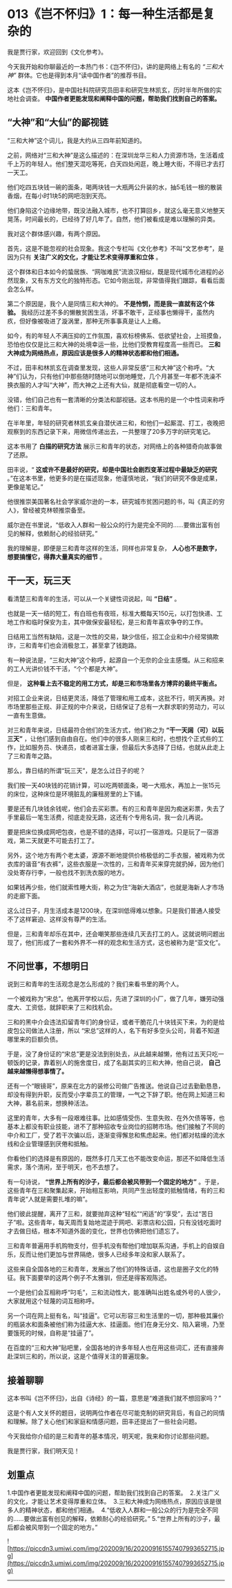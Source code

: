 # 013《岂不怀归》1：每一种生活都是复杂的

我是贾行家，欢迎回到《文化参考》。

今天我开始和你聊最近的一本热门书：《岂不怀归》，讲的是网络上有名的 *“三和大神”* 群体。它也是得到本月“读中国作者”的推荐书目。

这本《岂不怀归》，是中国社科院研究员田丰和研究生林凯玄，历时半年所做的实地社会调查。 **中国作者更能发现和阐释中国的问题，帮助我们找到自己的答案。**

## “大神”和“大仙”的鄙视链

“三和大神”这个词儿，我是大约从三四年前知道的。

之前，网络对“三和大神”是这么描述的：在深圳龙华三和人力资源市场，生活着成千上万的年轻人。他们整天混吃等死，白天四处闲逛，晚上睡大街，不得已才去打一天工。

他们吃四五块钱一碗的面条，喝两块钱一大瓶两公升装的水，抽5毛钱一根的散装香烟，在每小时1块5的网吧泡到天亮。

他们身陷这个边缘地带，既没法融入城市，也不打算回乡，就这么毫无意义地整天晃荡，时间最长的，已经待了好几年了。自然，他们被看成是难以理解的异类。

我对这个群体感兴趣，有两个原因。

首先，这是不能忽视的社会现象。我这个专栏叫《文化参考》不叫“文艺参考”，是因为只有 **关注广义的文化，才能让艺术变得厚重和立体** 。

这个群体和日本如今的蛰居族、“网咖难民”流浪汉相似，既是现代城市化进程的必然现象，又有东方文化的独特形态。它如今刚出现，非常值得我们跟踪，看看后面会怎么样。

第二个原因是，我个人是同情三和大神的。 **不是怜悯，而是我一直就有这个体验。** 我经历过差不多的懒散贫困生活，坏事不敢干，正经事也懒得干，虽然内疚，但好像被吸进了漩涡里，那种无所事事真是让人上瘾。

如今，有的年轻人不满压抑的工作氛围，喜欢标榜佛系、低欲望社会，上班摸鱼，恐怕也仅仅是比三和大神的处境幸运一些，比他们受教育程度高一些而已。 **三和大神成为网络热点，原因应该是很多人的精神状态都和他们相通。**

不过，田丰和林凯玄在调查里发现，这些人非常反感“三和大神”这个称呼。“大神”们认为，只有他们中那些随时随地可以倒地睡觉，几个月甚至一年都不洗澡不换衣服的人才叫“大神”，而大神之上还有大仙，就是彻底看空一切的人。

没错，他们自己也有一套清晰的分类法和鄙视链。这本书用的是一个中性词来称呼他们：三和青年。

在半年里，年轻的研究者林凯玄亲自潜伏进三和，和他们一起厮混、打工，夜晚把观察到的东西记录下来，用微信传递出去，一共整理了20多万字的研究笔记。

这本书用了 **白描的研究方法** 展示三和青年的状态，对网络上的各种猎奇向故事做了还原。

田丰说，“ **这或许不是最好的研究，却是中国社会剧烈变革过程中最缺乏的研究** 。”在这本书里，他更多的是在描述现象，他谨慎地说，“我们的研究不像是成果，更像是笔记。” 

他很推崇美国著名社会学家威尔逊的一本，研究城市贫困问题的书，叫《真正的穷人》，曾经被克林顿推崇备至。

威尔逊在书里说，“低收入人群和一般公众的行为是完全不同的……要做出富有创见的解释，依赖耐心的经验研究。”

我的理解是，即便是三和青年这样的生活，同样也非常复杂， **人心也不是数字，想要搞懂它，得靠大量真实的细节** 。

## 干一天，玩三天

看清楚三和青年的生活，可以从一个关键性词说起，叫 **“日结”** 。

也就是一天一结的短工，有白班也有夜班，标准大概每天150元，以打包快递、工地工作和临时保安为主，其中做保安最轻松，是三和青年喜欢争夺的工作。

日结用工当然有缺陷，这是一次性的交易，缺少信任，招工企业和中介经常搞欺诈，三和青年们也会消极怠工，甚至拿了钱跑路。

有一种说法是，“三和大神”这个称呼，起源自一个无奈的企业主感慨。从三和招来的工人光讲价钱不干活，“个个都是大神”。

但是， **这种看上去不稳定的用工方式，却是三和市场里各方博弈的最终平衡点。**

对招工企业来说，日结更灵活，降低了管理和用工成本，这批不行，明天再换。对市场里那些正规、非正规的中介来说，日结保证了总有一大群求职的劳动力，可以一直有生意做。

对三和青年来说，日结最符合他们的生活方式，他们称之为 **“干一天阔（可）以玩三天”** ，让他们感到自由自在。他们中的很多人刚来三和时，也想找个正式些的工作，比如服务员、快递员，或者进富士康，但最后大多选择了日结，也就从此走上了三和青年之路。

那么，靠日结的所谓“玩三天”，是怎么过日子的呢？

我们按一天40块钱的花销计算，可以吃两顿面条，喝一大瓶水，再加上一张15元的床位，这种床位是环境脏乱的廉租房里的上下铺。

要是还有几块钱余钱呢，他们会去买彩票。有的三和青年是因为痴迷彩票，失去了手里最后一笔生活费，彻底走投无路，这还有个专用名词，我一会儿再说。

要是把床位换成网吧包夜，也是不错的选择，可以打一宿游戏。只是玩了一宿游戏，第二天就更不可能去打工了。

另外，这个地方有两个老太婆，源源不断地提供价格极低的二手衣服，被戏称为优衣库的谐音“有衣裤”，这些衣服是一次性的，三和青年买来穿完就扔掉，因为他们没处寄存行李，一般也找不到洗衣服的地方。

如果钱再少些，他们就索性睡大街，称之为住“海新大酒店”，也就是海新人才市场的走廊下面。

这么过日子，月生活成本是1200块，在深圳低得难以想象。只是我们普通人接受不了这样窘迫、这样没有尊严的生活。

但是，三和青年却乐在其中，还会嘲笑那些连续几天去打工的人。这就说明问题出现了，他们形成了一套和外界不一样的观念和生活方式，这也被称为是“亚文化”。

## 不问世事，不想明日

说到三和青年的生活观念是怎么形成的？我们来看书里的两个人。

一个被戏称为“宋总”。他离开学校以后，先进了深圳的小厂，做了几年，嫌劳动强度大、工资低，就辞职来了三和找机会。

三和的黑中介会违法扣留青年们的身份证，或者干脆花几十块钱买下来，为的是给皮包公司做法人注册，所以 “宋总”这样的人，名下有好多空头公司，背着不知道哪里来的巨额负债。

于是，没了身份证的“宋总”更是没法到别处去，从此越来越懒，他有过五天只吃一顿饭的记录，靠着别人的施舍度日，成了名副其实的三和大神，他自己说， **自己越来越懒得想事情了。**

还有一个“眼镜哥”，原来在北方的装修公司做广告推送。他说自己过去勤勤恳恳，却没有得到升职，反而受小字辈员工的管理，一气之下辞了职。他在网上知道三和大神，慕名前来，想换种活法。

这里的青年，大多有一段艰难往事。比如感情受伤、生意失败、在外欠债等等，也基本上都没有职业技能，进不了那种招收专业岗位的招聘市场。他们接触了不同的中介和工厂，受了若干次骗以后，逐渐变得懈怠和焦虑起来。他们都对枯燥的流水线和企业管理感到厌倦和抵触。

你看他们的选择是有原因的，既然多打几天工也不能改变命运，那还不如降低生活需求，落个清闲，至于明天，也不去想了。

有一句诗说， **“世界上所有的沙子，最后都会被风带到一个固定的地方”** 。于是，这些青年在三和聚集起来，开始相互影响，共同产生出轻度的抵触情绪，有的三和青年说“人就是需要扎堆的嘛”。

他们彼此提醒，离开了三和，就要抛弃这种“轻松”“闲适”的“享受”，去过“苦日子”啦。这些青年，每天周而复始地混迹于网吧、彩票店和公园，只有没钱吃面时才去做日结，根本不知道外面的变化，世界也仿佛把他们遗忘了。

三和青年普遍用手机购物支付，但手机没有帮他们增加联系沟通，手机上的自娱自乐，反而让他们更加与世界隔绝，很多人已经多年没和家人联系了。

这些来自全国各地的三和青年，发展出了他们的特殊话语，这也是圈子文化的特征。我下面要举的这两个例子不太雅驯，但还是得客观陈述。

一个是他们会互相称呼“叼毛”，三和流动性大，能准确叫出姓名或外号的人很少，大家就用这个轻蔑的词互相称呼。

另一个词在网上挺有名，叫“挂逼”。它可以形容三和生活里的一切，那种极其廉价的瓶装水和面条被他们称为挂逼大水、挂逼面。他们在身无分文、陷入窘境，乃至要饿死的时候，自称是“挂逼了”。

在百度的“三和大神”贴吧里，全国各地的许多年轻人也在用这些词汇，还有直接奔赴深圳三和的，所以说，这是个值得关注的普遍现象。

## 接着聊聊

这本书叫《岂不怀归》，出自《诗经》的一篇，意思是“难道我们就不想回家吗？”

这是个有人文关怀的题目，说明两位作者在尽可能克制的研究背后，有自己的同情和理解。除了关心他们和家庭和情感问题，田丰还提出了一些社会问题。

今天我给你介绍的是三和青年的基本情况，明天呢，我来和你讨论那些问题。

我是贾行家，我们明天见！

## 划重点

1.中国作者更能发现和阐释中国的问题，帮助我们找到自己的答案。 
2.关注广义的文化，才能让艺术变得厚重和立体。 
3.三和大神成为网络热点，原因应该是很多人的精神状态，都和他们相通。 
4.“低收入人群和一般公众的行为是完全不同的……要做出富有创见的解释，依赖耐心的经验研究。”
5.“世界上所有的沙子，最后都会被风带到一个固定的地方。”

![https://piccdn3.umiwi.com/img/202009/16/202009161557407993652715.jpg](https://piccdn3.umiwi.com/img/202009/16/202009161557407993652715.jpg)

---
